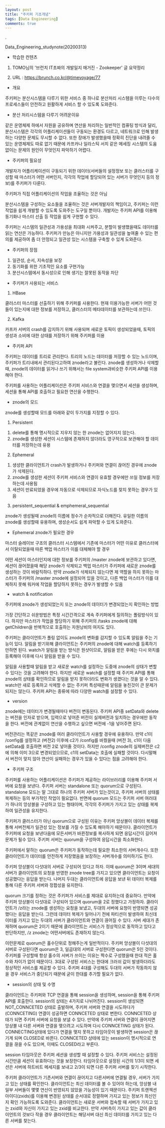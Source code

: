 ```yaml
---
layout: post
title: "주키퍼 기초개념"
tags: [Data Engineering]
comments: true
---
```


.

Data_Engineering_studynote(20200313)

- 학습한 컨텐츠

1) TOMO님의 '브런치 IT초짜의 개발일지 매거진 - Zookeeper' 글 요약정리

2) URL : https://brunch.co.kr/@timevoyage/77

- 개요

주키퍼는 분산시스템을 다루기 위한 서비스 중 하나로 분산처리 시스템을 이루는 다수의 프로세스들이 안전하고 원활하게 서비스 할 수 있도록 도와준다.


- 분산 처리시스템을 다루기 어려운이유

같은 운영체제 하에서 자원을 공유하며 연산을 처리하는 일반적인 컴퓨팅 방식과 달리, 분산시스템은 각각의 어플리케이션들이 구동되는 환경도 다르고, 네트워크로 인해 발생하는 다양한 문제도 무시할 수 없다. 또한 장애가 발생했을때 정확히 진단을 내려줄 수 있는 운영체제도 따로 없기 때문에 카프카나 일라스틱 서치 같은 메세징 시스템의 도움없이는 문제의 원인이 무엇인지 파악하기 어렵다.

- 주키퍼의 필요성

개발자가 어플리케이션이 구동되기 위한 데이터(서버들의 설정정보 또는 클러스터를 구성할 때 마스터가 어떤 서버인지, 각각의 작업에 할당되어 있는 서버가 무엇인지 등의 정보)를 주키퍼가 다룬다.

주키퍼가 직접 어플리케이션의 작업을 조율하는 것은 아님

분산시스템을 구성하는 요소들을 조율하는 것은 서버개발자의 책임이고, 주키퍼는 이런 작업을 쉽게 개발할 수 있도록 도와주는 도구일 뿐이다. 개발자는 주키퍼 API를 이용해 동기화나 마스터 선출 등 작업을 쉽게 구현할 수 있다.

주키퍼는 시스템의 일관성과 가용성을 최대화 시켜주고, 분할이 발생했을때도 데이터를 읽는 연산은 가능하다. 주키퍼가 만능은 아니지만 가용성과 일관성을 높여줄 수 있는 편의를 제공하여 좀 더 안정되고 일관성 있는 시스템을 구축할 수 있게 도와준다.

- 주키퍼의 장점

1) 일관성, 순서, 지속성을 보장
2) 동기화를 위한 기초적인 요소를 구현가능
3) 분산시스템에서 동시성으로 인해 생기는 잘못된 동작을 차단

- 주키퍼가 사용되는 서비스

1) HBase 

클러스터 마스터를 선출하기 위해 주키퍼를 사용한다. 현재 이용가능한 서버가 어떤 것들이 있는지에 대한 정보를 저장하고, 클러스터의 메타데이터를 보관하는데 쓰인다.

2) Kafka

카프카 서버의 crash를 감지하기 위해 사용되며 새로운 토픽이 생성되었을때, 토픽의 생성과 소비에 대한 상태를 저장하기 위해 주키퍼를 이용

- 주키퍼 API

주키퍼는 데이터를 트리로 관리한다. 트리의 노드는 데이터를 저장할 수 있는 노드이며, 주키퍼가 트리내에서 관리된다고하여 znode라고 불린다. znode를 생성하거나 삭제할때, znode의 데이터를 읽거나 쓰기 위해서는 file system과비슷한 주키퍼 API를 이용해야 한다.

주키퍼를 사용하는 어플리케이션은 주키퍼 서비스와 연결을 맺으면서 세션을 생성하며, 세션을 통해 API를 호출하고 필요한 연산을 수행한다.

- znode의 모드

znode를 생성할때 모드를 아래와 같이 두가지를 지정할 수 있다.

1. Persistent 
1) delete를 통해 명시적으로 지우지 않는 한 znode는 없어지지 않는다.
2) znode를 생성한 세션이 시스템에 존재하지 않더라도 영구적으로 보관해야 할 데이터를 저장하는데 유용

2. Ephemeral
1) 생성한 클라이언트가 crash가 발생하거나 주키퍼와 연결이 끊어진 경우에 znode가 삭제된다.
2) znode를 생성한 세션이 주키퍼 서비스와 연결이 유효할 경우에만 쓰일 정보를 저장하는데 사용됨
3) 세션이 만료되었을 경우에 자동으로 삭제되므로 자식노드를 찾지 못하는 경우가 있음

3. persistent_sequential & emphemeral_sequential

znode가 생성될때 znode의 이름에 정수가 순차적으로 더해진다. 유일한 이름의 znode를 생성할때 유용하며, 생성순서도 쉽게 파악할 수 있게 도와준다.

- Ephemeral znode가 필요한 경우

마스터 슬레이브 구조의 클러스터 시스템에서 기존에 마스터가 어떤 이유로 클러스터에서 이탈되었을때 따른 백업 마스터가 이를 대체해야 할 경우

어떤 세션이 마스터인지에 대한 정보를 주키퍼의 /master znode에 보관하고 있다면, 세션이 끊어졌을때 해당 znode가 삭제되고 백업 마스터가 주키퍼에 새로운 znode를 생성하는 것이 바람직하다. 만약 znode가 삭제되지 않는다면 제 역할을 하지 못하는 마스터가 주키퍼의 /master znode에 설정되어 있을 것이고, 다른 백업 마스터가 이를 대체하지 못해 워커에 작업을 할당하지 못하는 경우가 발생할 수 있음

- watch & notification

주키퍼에 znode가 생성되었는지 또는 znode의 데이터가 변경되었는지 확인하는 방법

가장 간단하고 쉬운방법은 특정 시간간격으로 계속 주키퍼에게 질의하는 폴링방식이 있다. 하지만 마스터가 작업을 할당하기 위해 주키퍼의 /tasks znode에 대해 getChildren을 반복적으로 호출하는 자원낭비의 여지도 있다.

주키퍼는 클라이언트가 폴링 없이도 znode의 변화를 감지할 수 있도록 알림을 주는 기능이 있다. 알림을 받기위해 클라이언트는 주키퍼의 znode에 대해 watch를 등록하기만하면 된다. watch가 알림을 받는 방식은 원샷이므로, 알림을 받은 후에는 다시 와치를 등록해야 이후에 다시 알림을 받을 수 있다.

알림을 사용할때 알림을 받고 새로운 watch를 설정하는 도중에 znode의 상태가 변할 수 있다는 것을 고려해야 한다. 하지만 새로운 watch를 설정할 때 주키퍼 API를 통해 znode의 상태를 확인하므로 알림을 받지 못하더라도 변화가 생겼다는 것을 알 수 있다. watch만 새로 등록하고 삭제할 수 없는 주키퍼 특성때문에 알림을 놓친것이 큰 문제가 되지는 않는다. 주키퍼 API는 종류에 따라 다양한 watch를 설정할 수 있다.

- version

znode에는 데이터가 변경될때마다 버전이 변동된다. 주키퍼 API중 setData와 delete는 버전을 인자로 받으며, 입력으로 넣어준 버전이 실제버전과 일치하는 경우에만 동작을 한다. 버전에 관계없이 연산을 수행하고 싶으면 버전에 -1을 넣어주면 된다.

버전관리는 똑같은 znode를 여러 클라이언트가 사용할 경우에 유용하다. 만약 c1이 /config를 설정하고 (버전2) 이후에 c2가 /config를 바꿨을때 (버전 3), c1이 다음 setData를 호출하면 버전 2로 넣어줄 것이다. 하지만 /config znode의 실제버전은 c2에 의해 이미 3으로 변경되었으므로, c1의 setData는 호출에 실패할 것이다. 다시말해서 버전이 맞지 않아 연산이 실패하는 경우가 있을 수 있다는 점을 고려해야 한다.

- 주키퍼 구조

주키퍼를 사용하는 어플리케이션은 주키퍼가 제공하는 라이브러리를 이용해 주키퍼 서버에 요청을 보낸다. 주키퍼 서버는 standalone 또는 quorum으로 구성된다. standalone 모드는 말 그대로 하나의 주키퍼 서버가 있는것이고, 주키퍼 서버의 상태를 복제하는 등의 부가적인 작업이 필요없다. 반면에 quorum 모드는 주키퍼 서버 여러대가 하나의 앙상블을 구성하고 있는 형태이며, 각각의 주키퍼가 가지고 있는 상태를 복제하여 일관성을 유지한다.

주키퍼가 클러스터가 아닌 quorum으로 구성된 이유는 주키퍼 앙상블이 데이터 복제를 통해 서버전체가 일관성 있는 정보를 가질 수 있도록 해야하기 때문이다. 클라이언트가 주키퍼에 요청을 보낸다음에 모든서버가 바뀐정보를 복사하게 되면 응답시간이 길어져 문제가 될수 있다. 주키퍼 서버는 quorum을 구성하여 응답시간을 최소화한다.

주키퍼에서 말하는 quorum은 주키퍼가 동작하는데 필요한 최소한의 서버개수다. 또한 클라이언트가 데이터를 안전하게 저장했음을 보장하는 서버개수를 의미하기도 한다.  

주키퍼 앙상블이 다섯대의 서버로 구성되어 있다고 하자. 이때 quorum은 3이며 세대의 서버가 클라이언트의 요청을 반영한 znode tree를 가지고 있으면 클라이언트는 요청이 성공했다는 응답을 받는다. 나머지 두대는 클라이언트에 응답을 보낸 뒤 데이터 복제를 통해 다른 주키퍼 서버와 정합성을 유지한다. 

quorum 크기를 정하는 것은 주키퍼가 서비스를 제대로 유지하는데 중요하다. 만약에 주키퍼 앙상블이 다섯대로 구성되어 있으며 quorum을 2로 정했다고 가정하자. 클라이언트가 /z라는 znode를 생성하는 요청을 보냈고, 두대의 서버에 요청이 반영되면 성공했다는 응답을 받는다. 그런데 데이터 복제가 일어나기 전에 파티션이 발생하여 최신데이터를 가지고 있는 두대의 서버가 클라이언트와 연결이 끊어질 수 있다. 서버 세대가 존재하며 quorum은 2이기 때문에 클라이언트는 서비스가 정상적으로 동작하고 있다고 판단하지만, /z znode는 어떤서버에도 존재하지 않는다. 

이런문제로 quorum은 홀수단위로 정해주는게 일반적이다. 주키퍼 앙상블이 다섯대의 서버로 구성된다면 quorum은 3, 일곱대의 서버로 구성한다면 quorum은 5인 것이다. 주키퍼를 구성할때 항상 홀수의 서버가 쓰이는 이유는 짝수로 구성했을때 한대 적은 홀수와 차이가 없이 때문이다. 3대로 구성된 서비스는 한대에 크러쉬 값이 발생하더라도 정상적인 서비스를 제공할 수 있다. 주키퍼 4대를 구성해도 두대의 서버가 작동하지 않을 경우 서비스가 중단되기 때문에 굳이 한대를 추가할 필요가 없다.

- session의 상태 및 수명

클라이언트는 주키퍼와 TCP 연결을 통해 session을 생성하며, session을 통해 주키퍼 API를 호출한다. session의 상테는 4가지로 나뉘어진다. session이 생성되면 NOT_CONNCETED 상태로 출발하며, 주키퍼 서버와 연결을 시도하다가 (CONNCETING) 연결이 성공하면 CONNCETED 상태로 변한다. CONNCETED 상태가 되면 주키퍼 서버에 요청을 보낼 수 있다. 만약에 주키퍼 서버와 연결이 끊어지면 앙상블 내 다른 서버와 연결을 맺으려고 시도하며 다시 CONNCETING 상태가 된다. CONNECTING상태에 있다가 연결을 맺지 못하고 타임아웃이 발생하면 session은 끊기게 되며 CLOSED로 바뀐다. CONNCETED 상테에 있는 session이 명시적으로 연결을 끊을 수도 있으며, 이때도 CLOSED라고 부른다.

session 타임아웃은 주키퍼 세션을 생성할 때 설정할 수 있다. 주키퍼 서비스는 설정된 시간만큼 세션이 유효하다는 것을 보장한다. 타임아웃으로 설정된 시간의 1/3이 되면 세션은 서버에 하트비트 메세지를 보내고 2/3이 되면 다른 주키퍼 서버를 찾기 시작한다.

주키퍼 클라이언트가 기존서버와 연결이 끊어지고 다른서버에 연결될 경우, 서버가 가지고 있는 상태를 확인한다. 클라이언트는 최신 데이터를 볼 수 있어야 하는데, 앙상블 내 일부 서버들이 몇몇 연산이 반영되지 않았을 가능성이 있기 때문이다. 주키퍼 트랜젝션 아이디(zxids)를 이용해 변경된 상태를 순서대로 정렬하며 가지고 있는 정보가 최신인지 확인 가능하도록 도와준다. 클라이언트는 새로운 서버와 접속할 때 서버가 가지고 있는 zxid와 자신이 가지고 있는 zxid를 비교한다. 만약 서버측이 가지고 있는 값이 클라이언트의 것보다 작을 경우 클라이언트는 해당서버 대신 최신 데이터를 가지고 있는 다른 서버를 찾는다.
